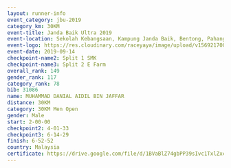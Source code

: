 ```yaml
---
layout: runner-info 
event_category: jbu-2019 
category_km: 30KM 
event-title: Janda Baik Ultra 2019 
event-location: Sekolah Kebangsaan, Kampung Janda Baik, Bentong, Pahang, Malaysia 
event-logo: https://res.cloudinary.com/raceyaya/image/upload/v1569217009/logo/janda-baik_vch1pc.jpg 
event-date: 2019-09-14 
checkpoint-name2: Split 1 SMK 
checkpoint-name3: Split 2 E Farm 
overall_rank: 149
gender_rank: 117
category_rank: 78
bib: 31086
name: MUHAMMAD DANIAL AIDIL BIN JAFFAR
distance: 30KM
category: 30KM Men Open
gender: Male
start: 2-00-00
checkpoint2: 4-01-33
checkpoint3: 6-14-29
finish: 6-52-52
country: Malaysia
certificate: https://drive.google.com/file/d/1BVaBlZ74gbPP39sIvc1TxlZxcWXG7-Gy/view?usp=sharing
---
```

